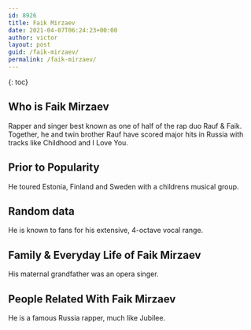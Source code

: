 ```yaml
---
id: 8926
title: Faik Mirzaev
date: 2021-04-07T06:24:23+00:00
author: victor
layout: post
guid: /faik-mirzaev/
permalink: /faik-mirzaev/
---
```



{: toc}


## Who is Faik Mirzaev



Rapper and singer best known as one of half of the rap duo Rauf & Faik. Together, he and twin brother Rauf have scored major hits in Russia with tracks like Childhood and I Love You. 

                
                
                
## Prior to Popularity



He toured Estonia, Finland and Sweden with a childrens musical group. 

                
                
                
## Random data



He is known to fans for his extensive, 4-octave vocal range. 

                
                
                
## Family & Everyday Life of Faik Mirzaev



His maternal grandfather was an opera singer. 

                
                
                
## People Related With Faik Mirzaev



He is a famous Russia rapper, much like Jubilee. 

                
              
            
          
          
          